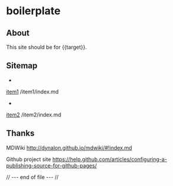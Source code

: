 # boilerplate 

## About
This site should be for {{target}}. 

## Sitemap

* 
[item1](item1/index.md) /item1/index.md

* 
[item2](item2/index.md) /item2/index.md

## Thanks
MDWiki
http://dynalon.github.io/mdwiki/#!index.md

Github project site
https://help.github.com/articles/configuring-a-publishing-source-for-github-pages/

// --- end of file --- //